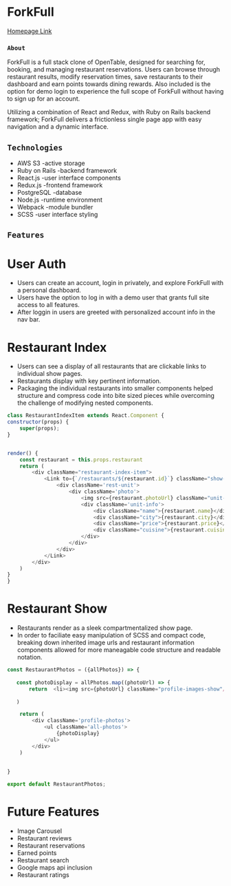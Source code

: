 # ForkFull

[Homepage Link](https://forkfull.herokuapp.com/#/)

### `About`

ForkFull is a full stack clone of OpenTable, designed for searching for, booking,  and managing restaurant reservations. Users can browse through restaurant results, modify reservation times, save restaurants to their dashboard and earn points towards dining rewards. Also included is the option for demo login to experience the full scope of ForkFull without having to sign up for an account. 

Utilizing a combination of React and Redux, with Ruby on Rails backend framework; ForkFull delivers a frictionless single page app with easy navigation and a dynamic interface. 

## `Technologies`

* AWS S3 -active storage
* Ruby on Rails -backend framework
* React.js -user interface components
* Redux.js -frontend framework
* PostgreSQL -database
* Node.js -runtime environment
* Webpack -module bundler
* SCSS -user interface styling

## `Features`

# User Auth

* Users can create an account, login in privately, and explore ForkFull with a personal dashboard.
* Users have the option to log in with a demo user that grants full site access to all features.
* After loggin in users are greeted with personalized account info in the nav bar. 

# Restaurant Index 

* Users can see a display of all restaurants that are clickable links to individual show pages.
* Restaurants display with key pertinent information.
* Packaging the individual restaurants into smaller components helped structure and compress code into bite sized pieces while overcoming the challenge of modifying nested components.

```javascript
class RestaurantIndexItem extends React.Component {
constructor(props) {
    super(props);
}


render() {
    const restaurant = this.props.restaurant
    return (
        <div className="restaurant-index-item">
            <Link to={`/restaurants/${restaurant.id}`} className="show-link-item" key={restaurant.id}>
                <div className='rest-unit'>
                    <div className='photo'>
                        <img src={restaurant.photoUrl} className="unit-photo" />
                        <div className='unit-info'>
                            <div className="name">{restaurant.name}</div>
                            <div className="city">{restaurant.city}</div>
                            <div className="price">{restaurant.price}</div>
                            <div className="cuisine">{restaurant.cuisine}</div>
                        </div>
                    </div>
                </div>
            </Link>
        </div>
    )
}
}
```

# Restaurant Show

* Restaurants render as a sleek compartmentalized show page.
* In order to faciliate easy manipulation of SCSS and compact code, breaking down inherited image urls and restaurant information components allowed for more maneagable code structure and readable notation. 

```javascript
const RestaurantPhotos = ({allPhotos}) => {
    
   const photoDisplay = allPhotos.map((photoUrl) => {
       return  <li><img src={photoUrl} className="profile-images-show"/></li>
      
   )

    return (
        <div className='profile-photos'>
            <ul className='all-photos'>
                {photoDisplay}
            </ul>
        </div>
    )
    
     
}

export default RestaurantPhotos;

```
# Future Features

* Image Carousel 
* Restaurant reviews
* Restaurant reservations
* Earned points
* Restaurant search
* Google maps api inclusion
* Restaurant ratings



